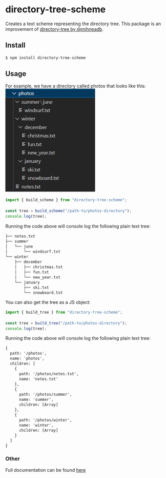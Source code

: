 # directory-tree-scheme

Creates a text scheme representing the directory tree. This package is an improvement of [directory-tree by @mihneadb](https://www.npmjs.com/package/directory-tree).

## Install

```bash
$ npm install directory-tree-scheme
```

## Usage

For example, we have a directory called photos that looks like this:
<br>
![Photos directory screenshot](https://github.com/Dcfgvy/directory-tree/raw/main/example.png)

```ts
import { build_scheme } from "directory-tree-scheme";

const tree = build_scheme("/path-to/photos-directory");
console.log(tree);
```

Running the code above will console log the following plain text tree:
```
├── notes.txt
├── summer
│   └── june
│       └── windsurf.txt
└── winter
    ├── december
    │   ├── christmas.txt
    │   ├── fun.txt
    │   └── new_year.txt
    └── january
        ├── ski.txt
        └── snowboard.txt
```

You can also get the tree as a JS object:
```ts
import { build_tree } from "directory-tree-scheme";

const tree = build_tree("/path-to/photos-directory");
console.log(tree);
```

Running the code above will console log the following plain text tree:
```
{
  path: '/photos',
  name: 'photos',
  children: [
    {
      path: '/photos/notes.txt',
      name: 'notes.txt'
    },
    {
      path: '/photos/summer',
      name: 'summer',
      children: [Array]
    },
    {
      path: '/photos/winter',
      name: 'winter',
      children: [Array]
    }
  ]
}
```
### Other
Full documentation can be found [here](https://www.npmjs.com/package/directory-tree)